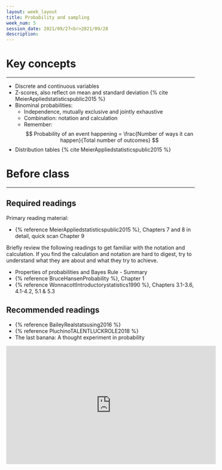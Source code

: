 ```yaml
---
layout: week_layout
title: Probability and sampling
week_num: 5
session_date: 2021/09/27<br>2021/09/28
description:
---
```


# Key concepts
---

- Discrete and continuous variables
- Z-scores, also reflect on mean and standard deviation {% cite MeierAppliedstatisticspublic2015 %}
- Binominal probabilities:
  - Independence, mutually exclusive and jointly exhaustive
  - Combination: notation and calculation
  - Remember: $$ Probability of an event happening = \frac{Number of ways it can happen}{Total number of outcomes} $$
- Distribution tables {% cite MeierAppliedstatisticspublic2015 %}

<!-- - Probability and Bayes' Rule {% cite BruceHansenProbability %} -->
<!-- - Distributions: Normal, Poisson, and binomial {% cite MeierAppliedstatisticspublic2015 %} -->

# Before class
---

## Required readings

Primary reading material:

- {% reference MeierAppliedstatisticspublic2015 %}, Chapters 7 and 8 in detail, quick scan Chapter 9

Briefly review the following readings to get familiar with the notation and calculation. If you find the calculation and notation are hard to digest, try to understand what they are about and what they try to achieve.

- Properties of probabilities and Bayes Rule - Summary 
- {% reference BruceHansenProbability %}, Chapter 1
- {% reference WonnacottIntroductorystatistics1990 %}, Chapters 3.1-3.6, 4.1-4.2, 5.1 & 5.3

## Recommended readings

- {% reference BaileyRealstatsusing2016 %}
- {% reference PluchinoTALENTLUCKROLE2018 %}
- The last banana: A thought experiment in probability

<iframe width="560" height="315" src="https://www.youtube.com/embed/Kgudt4PXs28" title="YouTube video player" frameborder="0" allow="accelerometer; autoplay; clipboard-write; encrypted-media; gyroscope; picture-in-picture" allowfullscreen></iframe>
 
